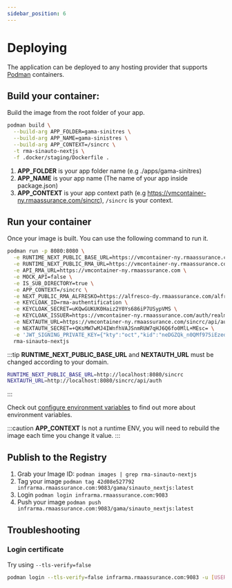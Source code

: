 ```yaml
---
sidebar_position: 6
---
```


# Deploying

The application can be deployed to any hosting provider that supports [Podman](https://podman.io/) containers.

## Build your container:

Build the image from the root folder of your app.

```bash
podman build \
  --build-arg APP_FOLDER=gama-sinitres \
  --build-arg APP_NAME=gama-sinistres \
  --build-arg APP_CONTEXT=/sincrc \
  -t rma-sinauto-nextjs \
  -f .docker/staging/Dockerfile .
```

1. **APP_FOLDER** is your app folder name (e.g ./apps/gama-sinitres)
2. **APP_NAME** is your app name (The name of your app inside package.json)
3. **APP_CONTEXT** is your app context path (e.g https://vmcontainer-ny.rmaassurance.com/sincrc), `/sincrc` is your context.

## Run your container

Once your image is built. You can use the following command to run it.

```bash
podman run -p 8080:8080 \
  -e RUNTIME_NEXT_PUBLIC_BASE_URL=https://vmcontainer-ny.rmaassurance.com/sincrc \
  -e RUNTIME_NEXT_PUBLIC_RMA_URL=https://vmcontainer-ny.rmaassurance.com \
  -e API_RMA_URL=https://vmcontainer-ny.rmaassurance.com \
  -e MOCK_API=false \
  -e IS_SUB_DIRECTORY=true \
  -e APP_CONTEXT=/sincrc \
  -e NEXT_PUBLIC_RMA_ALFRESKO=https://alfresco-dy.rmaassurance.com/alfresco/api/-default-/public/alfresco/versions/1/nodes/e657621e-858c-4b89-9e9e-b1053b4b208c \
  -e KEYCLOAK_ID=rma-authentification \
  -e KEYCLOAK_SECRET=uKQwGUKUK0Haiz2Y0Ys686iP7USypVMS \
  -e KEYCLOAK_ISSUER=https://vmcontainer-ny.rmaassurance.com/auth/realms/rma-auth \
  -e NEXTAUTH_URL=https://vmcontainer-ny.rmaassurance.com/sincrc/api/auth \
  -e NEXTAUTH_SECRET=+QKsMW7wMJ4IWnfhVAJSnmRUW7qHJ6Q6fo0MlL+MEsc= \
  -e 'JWT_SIGNING_PRIVATE_KEY={"kty":"oct","kid":"neDGZQk_n0QMf975iEzedDBDmoeaVWLau29LO1k3KzE","alg":"HS512","k":"H4SnD1H0Z0iW8vIf8v0qKUi_scR7-gOIVNwX2QpX72v2dKc9GBED4f3jlDwBhfZQiHLJgXe5eX-tpMhFVCIghg"}%' \
  rma-sinauto-nextjs
```

:::tip
**RUNTIME_NEXT_PUBLIC_BASE_URL** and **NEXTAUTH_URL** must be changed according to your domain.

```bash
RUNTIME_NEXT_PUBLIC_BASE_URL=http://localhost:8080/sincrc
NEXTAUTH_URL=http://localhost:8080/sincrc/api/auth
```

:::

Check out [configure environment variables](../getting-started/starter#configure-environment-variables) to find out more about environment variables.

:::caution
**APP_CONTEXT** Is not a runtime ENV, you will need to rebuild the image each time you change it value.
:::

## Publish to the Registry

1. Grab your Image ID: `podman images | grep rma-sinauto-nextjs`
2. Tag your image `podman tag 42d08e527792 infrarma.rmaassurance.com:9083/gama/sinauto_nextjs:latest`
3. Login `podman login infrarma.rmaassurance.com:9083`
4. Push your image `podman push infrarma.rmaassurance.com:9083/gama/sinauto_nextjs:latest`

## Troubleshooting

### Login certificate

Try using `--tls-verify=false`

```bash
podman login --tls-verify=false infrarma.rmaassurance.com:9083 -u [USER] -p [PASSWORD]
```
